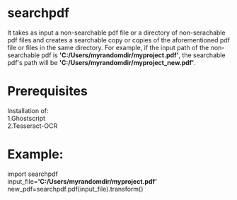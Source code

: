 # searchpdf
It takes as input a non-searchable pdf file or a directory of non-serachable pdf files and creates 
a searchable copy or copies of the aforementioned pdf file or files in the same directory. For example,
if the input path of the non-searchable pdf is **'C:/Users/myrandomdir/myproject.pdf'**, the searchable 
pdf's path will be **'C:/Users/myrandomdir/myproject_new.pdf'**.

# Prerequisites 
Installation of: <br />
1.Ghostscript <br />
2.Tesseract-OCR <br />

# Example:
import searchpdf <br />
input_file=**'C:/Users/myrandomdir/myproject.pdf'**<br />
new_pdf=searchpdf.pdf(input_file).transform()
